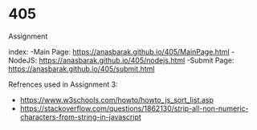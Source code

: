 # 405
Assignment

index:
  -Main Page:   https://anasbarak.github.io/405/MainPage.html
  -NodeJS:      https://anasbarak.github.io/405/nodejs.html
  -Submit Page: https://anasbarak.github.io/405/submit.html
  
Refrences used in Assignment 3:
  - https://www.w3schools.com/howto/howto_js_sort_list.asp
  - https://stackoverflow.com/questions/1862130/strip-all-non-numeric-characters-from-string-in-javascript
